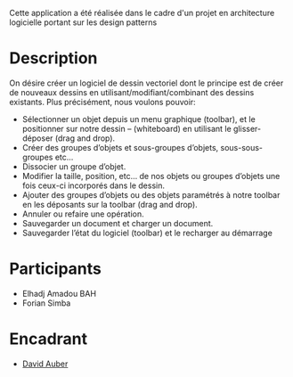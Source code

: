 
Cette application a été réalisée dans le cadre d'un projet en architecture logicielle portant sur les design patterns
# Description
On désire créer un logiciel de dessin vectoriel dont le principe est de créer de nouveaux dessins en utilisant/modifiant/combinant des dessins existants. Plus précisément, nous voulons pouvoir:
  - Sélectionner un objet depuis un menu graphique (toolbar), et le positionner sur notre dessin – (whiteboard) en utilisant le glisser-déposer (drag and drop).
  - Créer des groupes d’objets et sous-groupes d’objets, sous-sous-groupes etc…
  - Dissocier un groupe d’objet.
  - Modifier la taille, position, etc… de nos objets ou groupes d’objets une fois ceux-ci incorporés dans le dessin.
  - Ajouter des groupes d’objets ou des objets paramétrés à notre toolbar en les déposants sur la toolbar (drag and drop).
  - Annuler ou refaire une opération.
  - Sauvegarder un document et charger un document.
  - Sauvegarder l’état du logiciel (toolbar) et le recharger au démarrage
# Participants
 - Elhadj Amadou BAH
 - Forian Simba

# Encadrant
  - [David Auber](https://www.labri.fr/perso/auber/david_auber_home_page/doku.php)
